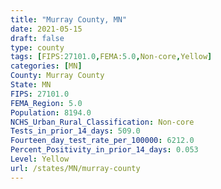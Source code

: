 ```yaml
---
title: "Murray County, MN"
date: 2021-05-15
draft: false
type: county
tags: [FIPS:27101.0,FEMA:5.0,Non-core,Yellow]
categories: [MN]
County: Murray County
State: MN
FIPS: 27101.0
FEMA_Region: 5.0
Population: 8194.0
NCHS_Urban_Rural_Classification: Non-core
Tests_in_prior_14_days: 509.0
Fourteen_day_test_rate_per_100000: 6212.0
Percent_Positivity_in_prior_14_days: 0.053
Level: Yellow
url: /states/MN/murray-county
---
```



